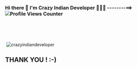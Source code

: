 ### Hi there 👋 I'm Crazy Indian Developer 👋🏾‍💻		--------==>	![Profile Views Counter](https://komarev.com/ghpvc/?username=CrazyIndianDeveloper&label=PROFILE+VIEWS&color=green) </pre>


<br />
<br />



<p><br/>&nbsp;<img align="center"[states] src="https://github-readme-stats.vercel.app/api?username=crazyindiandeveloper&show_icons=true&locale=en&show_owner=true" alt="crazyindiandeveloper	" /></p>

## THANK YOU ! :-)

<!--
**CrazyIndianDeveloper/CrazyIndianDeveloper** is a ✨ _special_ ✨ repository because its `README.md` (this file) appears on your GitHub profile.
<!--
- 🔭 I’m currently working on ...
Here are some ideas to get you started:


- 🌱 I’m currently learning ...
- 👯 I’m looking to collaborate on ...
- 🤔 I’m looking for help with ...
- 💬 Ask me about ...
- 📫 How to reach me: ...
- 😄 Pronouns: ...
- ⚡ Fun fact: ...
-->
